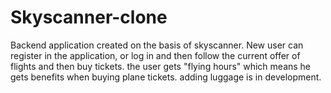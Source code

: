 # Skyscanner-clone
Backend application created on the basis of skyscanner.
New user can register in the application, or log in and then follow the current offer of flights and then buy tickets. the user gets "flying hours" which means he gets benefits when buying plane tickets. adding luggage is in development.
